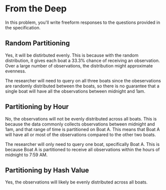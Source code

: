 # From the Deep

In this problem, you'll write freeform responses to the questions provided in the specification.

## Random Partitioning
<!-- Will the observations likely be evenly distributed across all boats, even if AquaByte most commonly collects observations between midnight and 1am? Why or why not? -->
Yes, it will be distirbuted evenly. This is because with the random distribution, it gives each boat a 33.3% chance of receiving an observation. Over a large number of observations, the distribution might approximate evenness.

<!-- Suppose a researcher wants to query for all observations between midnight and 1am. On how many of the boats will they need to run the query? -->
The researcher will need to query on all three boats since the obeservations are randomly distributed between the boats, so there is no guarantee that a single boat will have all the observations between midnight and 1am.

## Partitioning by Hour
<!-- Will the observations likely be evenly distributed across all boats, even if AquaByte most commonly collects observations between midnight and 1am? Why or why not? -->
No, the observations will not be evenly distributed across all boats. This is because the data commonly collects observations between midnight and 1am, and that range of time is partitioned on Boat A. This means that Boat A will have all or most of the observations compared to the other two boats.

<!-- Suppose a researcher wants to query for all observations between midnight and 1am. On how many of the boats will they need to run the query? -->
The researcher will only need to query one boat, specifically Boat A. This is because Boat A is partitioned to receive all observations within the hours of midnight to 7:59 AM.

## Partitioning by Hash Value
<!-- Will the observations likely be evenly distributed across all boats, even if AquaByte most commonly collects observations between midnight and 1am? Why or why not? -->
Yes, the observations will likely be evenly distributed across all boats.